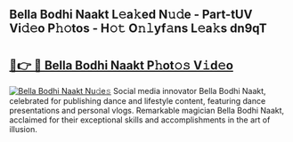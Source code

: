 ## Bella Bodhi Naakt L𝚎a𝚔ed N𝚞𝚍e - Part-tUV Vi𝚍𝚎o P𝚑𝚘tos - H𝚘𝚝 O𝚗𝚕yf𝚊ns L𝚎a𝚔s dn9qT

# <h2><a href="http://kfe8h5n.oniu.top/?m=Bella+Bodhi+Naakt">🔗👉 🔴 Bella Bodhi Naakt P𝚑ot𝚘𝚜 V𝚒d𝚎o</a></h2>

[![Bella Bodhi Naakt Nu𝚍e𝚜](https://i.imgur.com/0qMVB7G.gif)](http://kfe8h5n.oniu.top/?m=Bella+Bodhi+Naakt)
Social media innovator Bella Bodhi Naakt, celebrated for publishing dance and lifestyle content, featuring dance presentations and personal vlogs. Remarkable magician Bella Bodhi Naakt, acclaimed for their exceptional skills and accomplishments in the art of illusion.  
